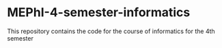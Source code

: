 # MEPhI-4-semester-informatics
This repository contains the code for the course of informatics for the 4th semester

